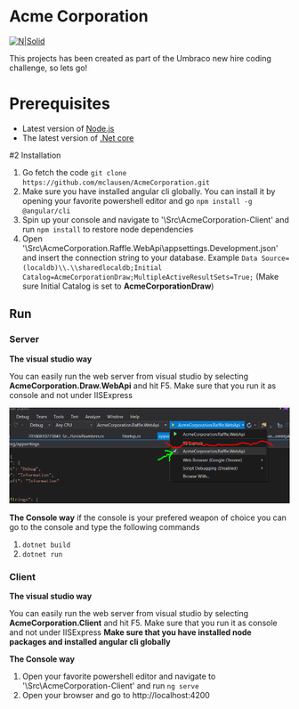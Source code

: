 # Acme Corporation

[![N|Solid](https://umbraco.com/media/1947/umbraco-logo-white-background.png)](https://umbraco.com/)

This projects has been created as part of the Umbraco new hire coding challenge, so lets go!

# Prerequisites

  - Latest version of [Node.js](https://nodejs.org/)
  - The latest version of [.Net core](https://download.microsoft.com/download/4/0/9/40920432-3302-47a8-b13c-bbc4848ad114/dotnet-sdk-2.1.302-win-gs-x64.exe)

#2 Installation
 1. Go fetch the code `git clone https://github.com/mclausen/AcmeCorporation.git`
 2. Make sure you have installed angular cli globally. You can install it by opening your favorite powershell editor and go `npm install -g @angular/cli`
 3. Spin up your console and navigate to '<directory you cloned the project>\Src\AcmeCorporation-Client' and run `npm install` to restore node dependencies
 4. Open '<directory you cloned the project>\Src\AcmeCorporation.Raffle.WebApi\appsettings.Development.json' and insert the connection string to your database. Example `Data Source=(localdb)\\.\\sharedlocaldb;Initial Catalog=AcmeCorporationDraw;MultipleActiveResultSets=True;` (Make sure Initial Catalog is set to **AcmeCorporationDraw**)

## Run
### Server

**The visual studio way**

You can easily run the web server from visual studio by selecting **AcmeCorporation.Draw.WebApi** and hit F5.
Make sure that you run it as console and not under IISExpress

![alt text](runconfig.PNG "Visual studio configuraion")

**The Console way**
if the console is your prefered weapon of choice you can go to the console and type the following commands
 1. `dotnet build`
 2. `dotnet run`

### Client

**The visual studio way**

You can easily run the web server from visual studio by selecting **AcmeCorporation.Client** and hit F5.
Make sure that you run it as console and not under IISExpress
**Make sure that you have installed node packages and installed angular cli globally**

**The Console way**
 1. Open your favorite powershell editor and navigate to '<directory you cloned the project>\Src\AcmeCorporation-Client' and run `ng serve`
 2. Open your browser and go to http://localhost:4200
